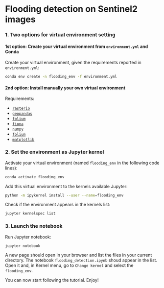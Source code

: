 # Flooding detection on Sentinel2 images

### 1. Two options for virtual environment setting
#### 1st option: Create your virtual environment from `environment.yml` and Conda

Create your virtual environment, given the requirements reported in `environment.yml`:  
```bash
conda env create -n flooding_env -f environment.yml
```

#### 2nd option: Install manually your own virtual environment
Requirements:
* [`rasterio`](https://rasterio.readthedocs.io/en/latest/)
* [`geopandas`]()
* [`folium`](https://python-visualization.github.io/folium/index.html)
* [`fiona`](https://fiona.readthedocs.io/en/latest/)
* [`numpy`](https://numpy.readthedocs.io/en/latest/)
* [`folium`](https://python-visualization.github.io/folium/index.html)
* [`matplotlib`](https://matplotlib.org/)


### 2. Set the environment as Jupyter kernel

Activate your virtual environment (named `flooding_env` in the following code lines):  
```bash
conda activate flooding_env
```

Add this virtual environment to the kernels available Jupyter:
```bash
python -m ipykernel install --user --name=flooding_env
```

Check if the environment appears in the kernels list:
```bash
jupyter kernelspec list
```

### 3. Launch the notebook
Run Jupyter notebook:
```bash
jupyter notebook
```

A new page should open in your browser and list the files in your current directory. The notebook `flooding_detection.ipynb` shoud appear in the list. Open it and, in Kernel menu, go to `Change kernel` and select the `flooding_env`.

You can now start following the tutorial. Enjoy!